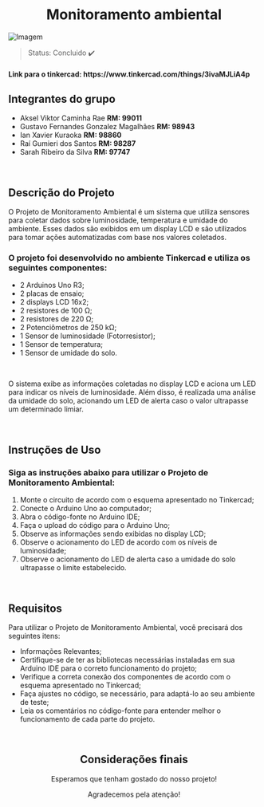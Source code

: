 <h1 align="center"> Monitoramento ambiental </h1>

![Imagem](https://github.com/raigumieri/Sprint2-EDGE/assets/127215645/32b7b636-1ea7-450f-a35c-5e560702916c)
> Status: Concluido ✔️
<h4> Link para o tinkercad: https://www.tinkercad.com/things/3ivaMJLiA4p </h4>

<h2> Integrantes do grupo </h2>
<ul> 
  <li> Aksel Viktor Caminha Rae  <b> RM: 99011 </b> </li>
  <li> Gustavo Fernandes Gonzalez Magalhães <b> RM: 98943 </b> </li>
  <li> Ian Xavier Kuraoka <b> RM: 98860 </b> </li>
  <li> Raí Gumieri dos Santos <b> RM: 98287 </b> </li>
  <li> Sarah Ribeiro da Silva <b> RM: 97747 </b> </li>
</ul>

<br> 

<h2> Descrição do Projeto </h2>
<p> O Projeto de Monitoramento Ambiental é um sistema que utiliza sensores para coletar dados sobre luminosidade, temperatura e umidade do ambiente. Esses dados são exibidos em um display LCD e são utilizados para tomar ações automatizadas com base nos valores coletados. </p>


<h3> O projeto foi desenvolvido no ambiente Tinkercad e utiliza os seguintes componentes: </h3>
<ul> 
  <li> 2 Arduinos Uno R3; </li>
  <li> 2 placas de ensaio; </li>
  <li> 2 displays LCD 16x2; </li>
  <li> 2 resistores de 100 Ω; </li>
  <li> 2 resistores de 220 Ω; </li>
  <li> 2 Potenciômetros de 250 kΩ; </li>
  <li> 1 Sensor de luminosidade (Fotorresistor); </li>
  <li> 1 Sensor de temperatura; </li>
  <li> 1 Sensor de umidade do solo. </li>
</ul> 

<br>

<p> O sistema exibe as informações coletadas no display LCD e aciona um LED para indicar os níveis de luminosidade. Além disso, é realizada uma análise da umidade do solo, acionando um LED de alerta caso o valor ultrapasse um determinado limiar. </p>

<br>

<h2> Instruções de Uso </h2>
<h3> Siga as instruções abaixo para utilizar o Projeto de Monitoramento Ambiental: </h3>

<ol> 
  <li> Monte o circuito de acordo com o esquema apresentado no Tinkercad; </li>
  <li> Conecte o Arduino Uno ao computador; </li>
  <li> Abra o código-fonte no Arduino IDE; </li>
  <li> Faça o upload do código para o Arduino Uno; </li>
  <li> Observe as informações sendo exibidas no display LCD; </li>
  <li> Observe o acionamento do LED de acordo com os níveis de luminosidade; </li>
  <li> Observe o acionamento do LED de alerta caso a umidade do solo ultrapasse o limite estabelecido. </li>
</ol>  

<br>

<h2> Requisitos </h2>
<p> Para utilizar o Projeto de Monitoramento Ambiental, você precisará dos seguintes itens: </p>

<ul>
  <li> Informações Relevantes; </li>
  <li> Certifique-se de ter as bibliotecas necessárias instaladas em sua Arduino IDE para o correto funcionamento do projeto; </li>
  <li> Verifique a correta conexão dos componentes de acordo com o esquema apresentado no Tinkercad; </li>
  <li> Faça ajustes no código, se necessário, para adaptá-lo ao seu ambiente de teste; </li>
  <li> Leia os comentários no código-fonte para entender melhor o funcionamento de cada parte do projeto. </li>
</ul> 

<br>

  <h2 align="center"> Considerações finais </h2>
  <p align="center"> Esperamos que tenham gostado do nosso projeto! </p>
  <p align="center"> Agradecemos pela atenção! </p>
